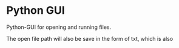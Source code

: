 # Python GUI
Python-GUI for opening and running files.

The open file path will also be
save in the form of txt, which is also
